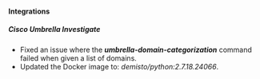 
#### Integrations
##### Cisco Umbrella Investigate
- Fixed an issue where the ***umbrella-domain-categorization*** command failed when given a list of domains.
- Updated the Docker image to: *demisto/python:2.7.18.24066*.